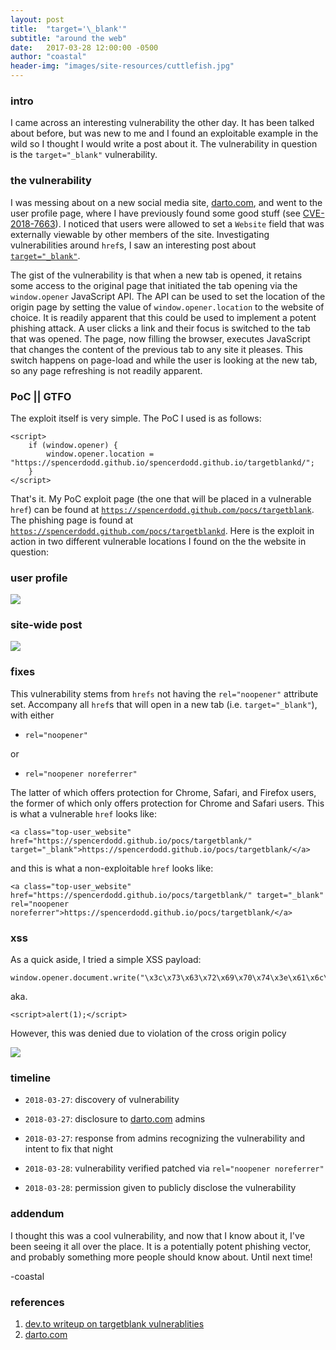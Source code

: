 ```yaml
---
layout: post
title:  "target='\_blank'"
subtitle: "around the web"
date:   2017-03-28 12:00:00 -0500
author: "coastal"
header-img: "images/site-resources/cuttlefish.jpg"
---
```


### intro

I came across an interesting vulnerability the other day. It has been talked about before, but was new to me and I found an exploitable example in the wild so I thought I would write a post about it. The vulnerability in question is the `target="_blank"` vulnerability.

### the vulnerability

I was messing about on a new social media site, [darto.com](https://darto.com), and went to the user profile page, where I have previously found some good stuff (see [CVE-2018-7663](https://spencerdodd.github.io/2018/03/06/CVE/)). I noticed that users were allowed to set a `Website` field that was externally viewable by other members of the site. Investigating vulnerabilities around `href`s, I saw an interesting post about [`target="_blank"`](https://dev.to/ben/the-targetblank-vulnerability-by-example). 

The gist of the vulnerability is that when a new tab is opened, it retains some access to the original page that initiated the tab opening via the `window.opener` JavaScript API. The API can be used to set the location of the origin page by setting the value of `window.opener.location` to the website of choice. It is readily apparent that this could be used to implement a potent phishing attack. A user clicks a link and their focus is switched to the tab that was opened. The page, now filling the browser, executes JavaScript that changes the content of the previous tab to any site it pleases. This switch happens on page-load and while the user is looking at the new tab, so any page refreshing is not readily apparent.

### PoC || GTFO

The exploit itself is very simple. The PoC I used is as follows:

```
<script>
	if (window.opener) {
		window.opener.location = "https://spencerdodd.github.io/spencerdodd.github.io/targetblankd/";
	}
</script>
```

That's it. My PoC exploit page (the one that will be placed in a vulnerable `href`) can be found at [`https://spencerdodd.github.com/pocs/targetblank`](https://spencerdodd.github.com/pocs/targetblank). The phishing page is found at [`https://spencerdodd.github.com/pocs/targetblankd`](https://spencerdodd.github.com/pocs/targetblankd). Here is the exploit in action in two different vulnerable locations I found on the the website in question:

### user profile

<img src="{{ site.baseurl }}/images/aroundtheweb/targetblank/poc-user.gif">

### site-wide post

<img src="{{ site.baseurl }}/images/aroundtheweb/targetblank/poc-post.gif">


### fixes

This vulnerability stems from `hrefs` not having the `rel="noopener"` attribute set. Accompany all `href`s that will open in a new tab (i.e. `target="_blank"`), with either

* `rel="noopener"`

or

* `rel="noopener noreferrer"`

The latter of which offers protection for Chrome, Safari, and Firefox users, the former of which only offers protection for Chrome and Safari users. This is what a vulnerable `href` looks like:

```
<a class="top-user_website" href="https://spencerdodd.github.io/pocs/targetblank/" target="_blank">https://spencerdodd.github.io/pocs/targetblank/</a>
```

and this is what a non-exploitable `href` looks like:

```
<a class="top-user_website" href="https://spencerdodd.github.io/pocs/targetblank/" target="_blank" rel="noopener noreferrer">https://spencerdodd.github.io/pocs/targetblank/</a>
```

### xss

As a quick aside, I tried a simple XSS payload:

```
window.opener.document.write("\x3c\x73\x63\x72\x69\x70\x74\x3e\x61\x6c\x65\x72\x74\x28\x31\x29\x3b\x3c\x2f\x73\x63\x72\x69\x70\x74\x3e")
```

aka.

```
<script>alert(1);</script>
```

However, this was denied due to violation of the cross origin policy

<img src="{{ site.baseurl }}/images/aroundtheweb/targetblank/xss-denial.gif">

### timeline

* `2018-03-27`: discovery of vulnerability

* `2018-03-27`: disclosure to [darto.com](https://darto.com) admins

* `2018-03-27`: response from admins recognizing the vulnerability and intent to fix that night

* `2018-03-28`: vulnerability verified patched via `rel="noopener noreferrer"`

* `2018-03-28`: permission given to publicly disclose the vulnerability

### addendum

I thought this was a cool vulnerability, and now that I know about it, I've been seeing it all over the place. It is a potentially potent phishing vector, and probably something more people should know about. Until next time!

-coastal

### references

1. [dev.to writeup on targetblank vulnerablities](https://dev.to/ben/the-targetblank-vulnerability-by-example)
2. [darto.com](https://darto.com)
